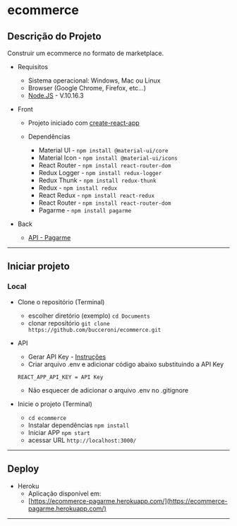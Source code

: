 # ecommerce

## Descrição do Projeto

Construir um ecommerce no formato de marketplace.

- Requisitos

  - Sistema operacional: Windows, Mac ou Linux
  - Browser (Google Chrome, Firefox, etc...)
  - [Node.JS](https://nodejs.org/en/) - V.10.16.3

- Front

  - Projeto iniciado com [create-react-app](https://github.com/facebook/create-react-app)

  - Dependências
    - Material UI - `npm install @material-ui/core`
    - Material Icon - `npm install @material-ui/icons`
    - React Router - `npm install react-router-dom`
    - Redux Logger - `npm install redux-logger`
    - Redux Thunk - `npm install redux-thunk`
    - Redux - `npm install redux`
    - React Redux - `npm install react-redux`
    - React Router - `npm install react-router-dom`
    - Pagarme - `npm install pagarme`

- Back

  - [API - Pagarme](https://github.com/pagarme/pagarme-js)

<hr>

## Iniciar projeto

### Local

- Clone o repositório (Terminal)

  - escolher diretório (exemplo) `cd Documents`
  - clonar repositório `git clone https://github.com/bucceroni/ecommerce.git`

- API

  - Gerar API Key - [Instruções](https://docs.pagar.me/reference)
  - Criar arquivo .env e adicionar código abaixo substituindo a API Key

  ```
  REACT_APP_API_KEY = API Key
  ```

  - Não esquecer de adicionar o arquivo .env no .gitignore

- Inicie o projeto (Terminal)
  - `cd ecommerce`
  - Instalar dependências `npm install`
  - Iniciar APP `npm start`
  - acessar URL `http://localhost:3000/`

<hr>

## Deploy

- Heroku
  - Aplicação disponível em:
  - [https://ecommerce-pagarme.herokuapp.com/](https://ecommerce-pagarme.herokuapp.com/)

<hr>
